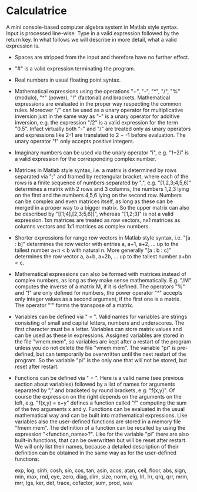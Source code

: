 # Calculatrice

A mini console-based computer algebra system in Matlab style syntax. Input is processed line-wise. Type in a valid expression followed by the return key. In what follows we will describe in more detail, what a valid expression is. 

- Spaces are stripped from the input and therefore have no further effect.

- "#" is a valid expression terminating the program.

- Real numbers in usual floating point syntax.

- Mathematical expressions using the operations "+", "-", "*", "/", "%" (modulo), "^" (power), "!" (factorial) and brackets. Mathematical expressions are evaluated in the proper way respecting the common rules. Moreover "/" can be used as a unary operator for multiplicative inversion just in the same way as "-" is a unary operator for additive inversion, e.g. the expression "/2" is a valid expression for the term "0.5". Infact virtually both "-" and "/" are treated only as unary operators and expressions like 2-1 are translated to 2 + -1 before evaluation. The unary operator "!" only accepts positive integers.

- Imaginary numbers can be used via the unary operator "i", e.g. "1+2i" is a valid expression for the corresponding complex number.

- Matrices in Matlab style syntax, i.e. a matrix is determined by rows separated via ";" and framed by rectengular bracket, where each of the rows is a finite sequence of numbers separated by ",", e.g. "[1,2,3;4,5,6]" determines a matrix with 2 rows and 3 columns, the numbers 1,2,3 lying on the first and the numbers 4,5,6 lying on the second row. Numbers can be complex and even matrices itself, as long as these can be merged in a proper way to a bigger matrix. So the upper matrix can also be described by "[[1;4],[2,3;5,6]]", whereas "[1,2;3]" is not a valid expression. 1xn matrices are treated as row vectors, nx1 matrices as columns vectors and 1x1 matrices as complex numbers.

- Shorter expressions for range row vectors in Matlab style syntax, i.e. "[a : b]" determines the row vector with entries a, a+1, a+2, ... up to the tallest number a+n < b with natural n. More generally "[a : b : c]" determines the row vector a, a+b, a+2b, ... up to the tallest number a+bn < c.

- Mathematical expressions can also be formed with matrices instead of complex numbers, as long as they make sense mathematically. E.g. "/M" computes the inverse of a matrix M, if it is defined. The operators "%" and "!" are only defined for numbers, the power operator "^" accepts only integer values as a second argument, if the first one is a matrix. The operator "'" forms the transpose of a matrix.

- Variables can be defined via "<name> = <expression>". Valid names for variables are strings consisting of small and capital letters, numbers and underscores. The first character must be a letter. Variables can store matrix values and can be used as these in expressions. Assigned variables are stored in the file "vmem.mem", so variables are kept after a restart of the program unless you do not delete the file "vmem.mem". The variable "pi" is pre-defined, but can temporarily be overwritten until the next restart of the program. So the variable "pi" is the only one that will not be stored, but reset after restart. 

- Functions can be defined via "<function> = <expression>". Here <function> is a valid name (see previous section about variables) followed by a list of names for arguments separated by "," and bracketed by round brackets, e.g. "f(x,y)". Of course the expression on the right depends on the arguments on the left, e.g. "f(x,y) = x+y" defines a function called "f" computing the sum of the two arguments x and y. Functions can be evaluated in the usual mathematical way and can be built into mathematical expressions. Like variables also the user-defined functions are stored in a memory file "fmem.mem". The definition of a function can be recalled by using the expression "<function_name>?". Like for the variable "pi" there are also built-in functions, that can be overwritten but will be reset after restart. We will only list their names, because a detailed description of their definition can be obtained in the same way as for the user-defined functions:

    exp, log, sinh, cosh, sin, cos, tan, asin, acos, atan, ceil, floor, abs, sign, min, max, rnd, eye, zero, diag, dim, size, norm, eig, lrl, lrr, qrq, qrr, mrm, mrr, lgs, ker, det, trace, cofactor, sum, prod, wav
